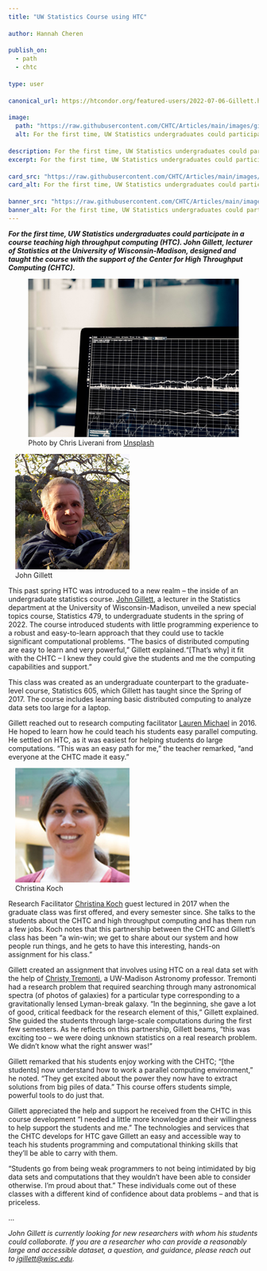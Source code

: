 ```yaml
---
title: "UW Statistics Course using HTC"

author: Hannah Cheren

publish_on:
  - path
  - chtc
  
type: user

canonical_url: https://htcondor.org/featured-users/2022-07-06-Gillett.html

image:
  path: "https://raw.githubusercontent.com/CHTC/Articles/main/images/gillett-card.jpeg"
  alt: For the first time, UW Statistics undergraduates could participate in a course teaching high throughput computing (HTC). John Gillett, lecturer of Statistics at the University of Wisconsin-Madison, designed and taught the course with the support of the Center for High Throughput Computing (CHTC).
  
description: For the first time, UW Statistics undergraduates could participate in a course teaching high throughput computing (HTC). John Gillett, lecturer of Statistics at the University of Wisconsin-Madison, designed and taught the course with the support of the Center for High Throughput Computing (CHTC).
excerpt: For the first time, UW Statistics undergraduates could participate in a course teaching high throughput computing (HTC). John Gillett, lecturer of Statistics at the University of Wisconsin-Madison, designed and taught the course with the support of the Center for High Throughput Computing (CHTC).

card_src: "https://raw.githubusercontent.com/CHTC/Articles/main/images/gillett-card.jpeg"
card_alt: For the first time, UW Statistics undergraduates could participate in a course teaching high throughput computing (HTC). John Gillett, lecturer of Statistics at the University of Wisconsin-Madison, designed and taught the course with the support of the Center for High Throughput Computing (CHTC).

banner_src: "https://raw.githubusercontent.com/CHTC/Articles/main/images/gillett-card.jpeg"
banner_alt: For the first time, UW Statistics undergraduates could participate in a course teaching high throughput computing (HTC). John Gillett, lecturer of Statistics at the University of Wisconsin-Madison, designed and taught the course with the support of the Center for High Throughput Computing (CHTC).
---
```

  ***For the first time, UW Statistics undergraduates could participate in a course teaching high throughput computing (HTC). John Gillett, lecturer of Statistics at the University of Wisconsin-Madison, designed and taught the course with the support of the Center for High Throughput Computing (CHTC).***

  <figure>
  <img src="https://raw.githubusercontent.com/CHTC/Articles/main/images/gillett-card.jpeg" alt="Photo by Chris Liverani from Unsplash"/>
  <figcaption class="figure-caption">Photo by Chris Liverani from <a href="https://unsplash.com/photos/dBI_My696Rk">Unsplash</a><br/></figcaption>
</figure>

  <figure class="figure float-end" style="margin-left: 1em; width: 230px;">
  <img src='https://raw.githubusercontent.com/CHTC/Articles/main/images/gillett-headshot.png' class="figure-img img-fluid rounded" alt="John Gillett" width="250px">
  <figcaption class="figure-caption">John Gillett<br/></figcaption>
</figure>

  This past spring HTC was introduced to a new realm – the inside of an undergraduate statistics course. [John Gillett](https://stat.wisc.edu/staff/gillett-john/), a lecturer in the Statistics department at the University of Wisconsin-Madison, unveiled a new special topics course, Statistics 479, to undergraduate students in the spring of 2022. The course introduced students with little programming experience to a robust and easy-to-learn approach that they could use to tackle significant computational problems. “The basics of distributed computing are easy to learn and very powerful,” Gillett explained.“[That’s why] it fit with the CHTC – I knew they could give the students and me the computing capabilities and support.”

  This class was created as an undergraduate counterpart to the graduate-level course, Statistics 605, which Gillett has taught since the Spring of 2017. The course includes learning basic distributed computing to analyze data sets too large for a laptop. 

  Gillett reached out to research computing facilitator [Lauren Michael](https://wid.wisc.edu/people/lauren-michael/) in 2016. He hoped to learn how he could teach his students easy parallel computing. He settled on HTC, as it was easiest for helping students do large computations. “This was an easy path for me,” the teacher remarked, “and everyone at the CHTC made it easy.”


  <figure class="figure float-end" style="margin-left: 1em; width: 230px;">
  <img src='https://raw.githubusercontent.com/CHTC/Articles/main/images/christina-koch-square.jpg' class="figure-img img-fluid rounded" alt="Christina Koch" width="250px">
  <figcaption class="figure-caption">Christina Koch<br/></figcaption>
</figure>

  Research Facilitator [Christina Koch](https://wid.wisc.edu/people/christina-koch/) guest lectured in 2017 when the graduate class was first offered, and every semester since. She talks to the students about the CHTC and high throughput computing and has them run a few jobs. Koch notes that this partnership between the CHTC and Gillett’s class has been “a win-win; we get to share about our system and how people run things, and he gets to have this interesting, hands-on assignment for his class.” 

  Gillett created an assignment that involves using HTC on a real data set with the help of [Christy Tremonti](http://www.astro.wisc.edu/our-people/faculty/tremonti), a UW-Madison Astronomy professor. Tremonti had a research problem that required searching through many astronomical spectra (of photos of galaxies) for a particular type corresponding to a gravitationally lensed Lyman-break galaxy. “In the beginning, she gave a lot of good, critical feedback for the research element of this,” Gillett explained. She guided the students through large-scale computations during the first few semesters. As he reflects on this partnership, Gillett beams, “this was exciting too – we were doing unknown statistics on a real research problem. We didn’t know what the right answer was!” 

  Gillett remarked that his students enjoy working with the CHTC; “[the students] now understand how to work a parallel computing environment,” he noted. “They get excited about the power they now have to extract solutions from big piles of data.” This course offers students simple, powerful tools to do just that.

  Gillett appreciated the help and support he received from the CHTC in this course development “I needed a little more knowledge and their willingness to help support the students and me.” The technologies and services that the CHTC develops for HTC gave Gillett an easy and accessible way to teach his students programming and computational thinking skills that they’ll be able to carry with them.

  “Students go from being weak programmers to not being intimidated by big data sets and computations that they wouldn’t have been able to consider otherwise. I’m proud about that.” These individuals come out of these classes with a different kind of confidence about data problems – and that is priceless.
  
...

  *John Gillett is currently looking for new researchers with whom his students could collaborate. If you are a researcher who can provide a reasonably large and accessible dataset, a question, and guidance, please reach out to jgillett@wisc.edu.*
